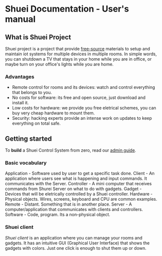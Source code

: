 # Shuei Documentation - User's manual
## What is Shuei Project
Shuei project is a project that provide [free-source](https://en.wikipedia.org/wiki/Free_and_open-source_software) materials to setup and maintain iot systems for multiple devices in multiple rooms.
In simple words, you can shutdown a TV that stays in your home while you are in office, or maybe turn on your office's lights while you are home.
### Advantages
* Remote control for rooms and its devices: watch and control everything that belongs to you.
* No costs for software: its free and open source, just download and install it.
* Low costs for hardware: we provide you free eletrical schemes, you can buy very cheap hardware to mount them.
* Security: hacking experts provide an intense work on updates to keep everything on total safe.
## Getting started
To **build** a Shuei Control System from zero, read our [admin guide](../admin).
### Basic vocabulary
Application - Software used by user to get a specific task done.
Client - An application where users see what is happening and input commands. It communicates with the Server.
Controller - A mini computer that receives commands from Shurei Server on what to do with gadgets.
Gadget - Devices that will be eletrically controlled by a Shuei controller.
Hardware - Physical objects. Wires, screens, keyboard and CPU are common examples.
Remote - Distant. Something that is in another place.
Server - A computer/application that communicates with clients and controllers.
Software - Code, program. Its a non-physical object.

### Shuei client
_Shuei client_ is an application where you can manage your rooms and gadgets.
It has an intuitive GUI (Graphical User Interface) that shows the gadgets with colors.
Just one click is enough to shut them up or down.

